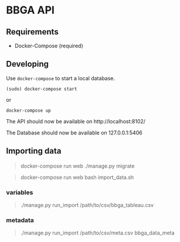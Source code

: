 
BBGA API
========


Requirements
------------

* Docker-Compose (required)


Developing
----------

Use `docker-compose` to start a local database.

	(sudo) docker-compose start

or

	docker-compose up


The API should now be available on http://localhost:8102/

The Database should now be available on 127.0.0.1:5406


Importing data
--------------


####

>   docker-compose run web ./manage.py migrate

>   docker-compose run web bash import_data.sh


### variables

>   ./manage.py run_import /path/to/csv/bbga_tableau.csv

### metadata

>   ./manage.py run_import /path/to/csv/meta.csv bbga_data_meta
